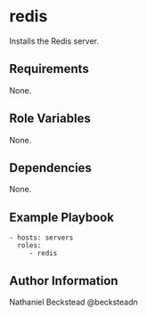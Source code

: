 redis
=========

Installs the Redis server.

Requirements
------------

None.

Role Variables
--------------

None.

Dependencies
------------

None.

Example Playbook
----------------

    - hosts: servers
      roles:
         - redis

Author Information
------------------

Nathaniel Beckstead @becksteadn
